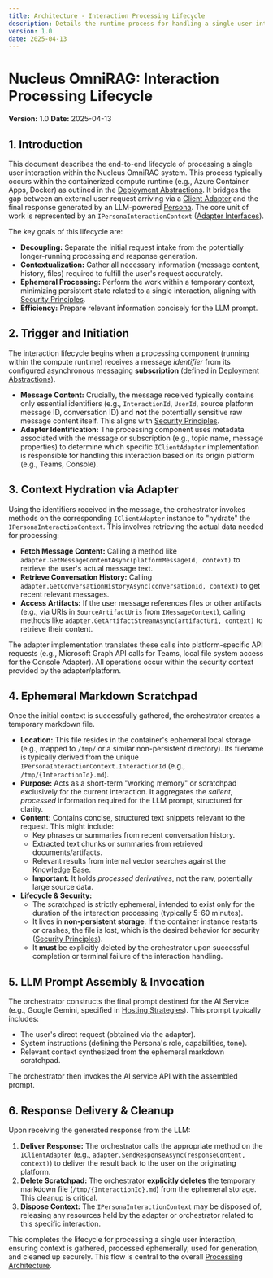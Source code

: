 ```yaml
---
title: Architecture - Interaction Processing Lifecycle
description: Details the runtime process for handling a single user interaction, from Pub/Sub subscription trigger to response generation, including the use of the ephemeral scratchpad.
version: 1.0
date: 2025-04-13
---
```


# Nucleus OmniRAG: Interaction Processing Lifecycle

**Version:** 1.0
**Date:** 2025-04-13

## 1. Introduction

This document describes the end-to-end lifecycle of processing a single user interaction within the Nucleus OmniRAG system. This process typically occurs within the containerized compute runtime (e.g., Azure Container Apps, Docker) as outlined in the [Deployment Abstractions](../Deployment/ARCHITECTURE_DEPLOYMENT_ABSTRACTIONS.md#2-asynchronous-messaging-pubsub). It bridges the gap between an external user request arriving via a [Client Adapter](../ClientAdapters/ARCHITECTURE_ADAPTER_INTERFACES.md) and the final response generated by an LLM-powered [Persona](../02_ARCHITECTURE_PERSONAS.md). The core unit of work is represented by an `IPersonaInteractionContext` ([Adapter Interfaces](../ClientAdapters/ARCHITECTURE_ADAPTER_INTERFACES.md#2-ipersonainteractioncontext)).

The key goals of this lifecycle are:
*   **Decoupling:** Separate the initial request intake from the potentially longer-running processing and response generation.
*   **Contextualization:** Gather all necessary information (message content, history, files) required to fulfill the user's request accurately.
*   **Ephemeral Processing:** Perform the work within a temporary context, minimizing persistent state related to a single interaction, aligning with [Security Principles](../06_ARCHITECTURE_SECURITY.md#3-least-privilege--ephemeral-processing).
*   **Efficiency:** Prepare relevant information concisely for the LLM prompt.

## 2. Trigger and Initiation

The interaction lifecycle begins when a processing component (running within the compute runtime) receives a message *identifier* from its configured asynchronous messaging **subscription** (defined in [Deployment Abstractions](../Deployment/ARCHITECTURE_DEPLOYMENT_ABSTRACTIONS.md#2-asynchronous-messaging-pubsub)).

*   **Message Content:** Crucially, the message received typically contains only essential identifiers (e.g., `InteractionId`, `UserId`, source platform message ID, conversation ID) and **not** the potentially sensitive raw message content itself. This aligns with [Security Principles](../06_ARCHITECTURE_SECURITY.md#5-data-minimization).
*   **Adapter Identification:** The processing component uses metadata associated with the message or subscription (e.g., topic name, message properties) to determine which specific `IClientAdapter` implementation is responsible for handling this interaction based on its origin platform (e.g., Teams, Console).

## 3. Context Hydration via Adapter

Using the identifiers received in the message, the orchestrator invokes methods on the corresponding `IClientAdapter` instance to "hydrate" the `IPersonaInteractionContext`. This involves retrieving the actual data needed for processing:

*   **Fetch Message Content:** Calling a method like `adapter.GetMessageContentAsync(platformMessageId, context)` to retrieve the user's actual message text.
*   **Retrieve Conversation History:** Calling `adapter.GetConversationHistoryAsync(conversationId, context)` to get recent relevant messages.
*   **Access Artifacts:** If the user message references files or other artifacts (e.g., via URIs in `SourceArtifactUris` from `IMessageContext`), calling methods like `adapter.GetArtifactStreamAsync(artifactUri, context)` to retrieve their content.

The adapter implementation translates these calls into platform-specific API requests (e.g., Microsoft Graph API calls for Teams, local file system access for the Console Adapter). All operations occur within the security context provided by the adapter/platform.

## 4. Ephemeral Markdown Scratchpad

Once the initial context is successfully gathered, the orchestrator creates a temporary markdown file.

*   **Location:** This file resides in the container's ephemeral local storage (e.g., mapped to `/tmp/` or a similar non-persistent directory). Its filename is typically derived from the unique `IPersonaInteractionContext.InteractionId` (e.g., `/tmp/{InteractionId}.md`).
*   **Purpose:** Acts as a short-term "working memory" or scratchpad exclusively for the current interaction. It aggregates the *salient*, *processed* information required for the LLM prompt, structured for clarity.
*   **Content:** Contains concise, structured text snippets relevant to the request. This might include:
    *   Key phrases or summaries from recent conversation history.
    *   Extracted text chunks or summaries from retrieved documents/artifacts.
    *   Relevant results from internal vector searches against the [Knowledge Base](../04_ARCHITECTURE_DATABASE.md).
    *   **Important:** It holds *processed derivatives*, not the raw, potentially large source data.
*   **Lifecycle & Security:**
    *   The scratchpad is strictly ephemeral, intended to exist only for the duration of the interaction processing (typically 5-60 minutes).
    *   It lives in **non-persistent storage**. If the container instance restarts or crashes, the file is lost, which is the desired behavior for security ([Security Principles](../06_ARCHITECTURE_SECURITY.md#3-least-privilege--ephemeral-processing)).
    *   It **must** be explicitly deleted by the orchestrator upon successful completion or terminal failure of the interaction handling.

## 5. LLM Prompt Assembly & Invocation

The orchestrator constructs the final prompt destined for the AI Service (e.g., Google Gemini, specified in [Hosting Strategies](../Deployment/Hosting/)). This prompt typically includes:

*   The user's direct request (obtained via the adapter).
*   System instructions (defining the Persona's role, capabilities, tone).
*   Relevant context synthesized from the ephemeral markdown scratchpad.

The orchestrator then invokes the AI service API with the assembled prompt.

## 6. Response Delivery & Cleanup

Upon receiving the generated response from the LLM:

1.  **Deliver Response:** The orchestrator calls the appropriate method on the `IClientAdapter` (e.g., `adapter.SendResponseAsync(responseContent, context)`) to deliver the result back to the user on the originating platform.
2.  **Delete Scratchpad:** The orchestrator **explicitly deletes** the temporary markdown file (`/tmp/{InteractionId}.md`) from the ephemeral storage. This cleanup is critical.
3.  **Dispose Context:** The `IPersonaInteractionContext` may be disposed of, releasing any resources held by the adapter or orchestrator related to this specific interaction.

This completes the lifecycle for processing a single user interaction, ensuring context is gathered, processed ephemerally, used for generation, and cleaned up securely. This flow is central to the overall [Processing Architecture](./01_ARCHITECTURE_PROCESSING.md).